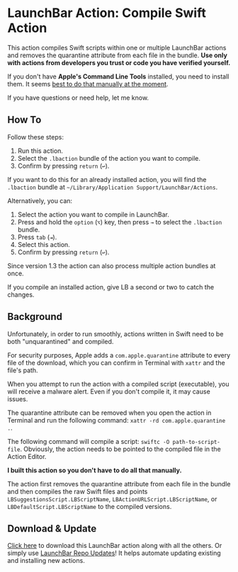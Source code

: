 # LaunchBar Action: Compile Swift Action

This action compiles Swift scripts within one or multiple  LaunchBar actions and removes the quarantine attribute from each file in the bundle. **Use only with actions from developers you trust or code you have verified yourself.**

If you don't have **Apple's Command Line Tools** installed, you need to install them. It seems [best to do that manually at the moment](https://github.com/orgs/Homebrew/discussions/5723#discussioncomment-11185411).

If you have questions or need help, let me know.

## How To

Follow these steps:

1. Run this action.
2. Select the `.lbaction` bundle of the action you want to compile.
3. Confirm by pressing `return` (`↩`).

If you want to do this for an already installed action, you will find the `.lbaction` bundle at `~/Library/Application Support/LaunchBar/Actions`.

Alternatively, you can:

1. Select the action you want to compile in LaunchBar.
2. Press and hold the `option` (`⌥`) key, then press `→` to select the `.lbaction` bundle.
3. Press `tab` (`⇥`).
4. Select this action.
5. Confirm by pressing `return` (`↩`).

Since version 1.3 the action can also process multiple action bundles at once.

If you compile an installed action, give LB a second or two to catch the changes.

## Background

Unfortunately, in order to run smoothly, actions written in Swift need to be both "unquarantined" and compiled.

For security purposes, Apple adds a `com.apple.quarantine` attribute to every file of the download, which you can confirm in Terminal with `xattr` and the file's path.

When you attempt to run the action with a compiled script (executable), you will receive a malware alert. Even if you don't compile it, it may cause issues.

The quarantine attribute can be removed when you open the action in Terminal and run the following command: `xattr -rd com.apple.quarantine .`.

The following command will compile a script: `swiftc -O path-to-script-file`. Obviously, the action needs to be pointed to the compiled file in the Action Editor.

**I built this action so you don't have to do all that manually.**

The action first removes the quarantine attribute from each file in the bundle and then compiles the raw Swift files and points `LBSuggestionsScript.LBScriptName`, `LBActionURLScript.LBScriptName`, or `LBDefaultScript.LBScriptName` to the compiled versions.

## Download & Update

[Click here](https://github.com/Ptujec/LaunchBar/archive/refs/heads/master.zip) to download this LaunchBar action along with all the others. Or simply use [LaunchBar Repo Updates](https://github.com/Ptujec/LaunchBar/tree/master/LB-Repo-Updates#launchbar-repo-updates-action)! It helps automate updating existing and installing new actions.
